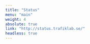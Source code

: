```yaml
---
title: "Status"
menu: "main"
weight: 4
absolute: true
link: "http://status.trafiklab.se/"
headless: true
---
```

